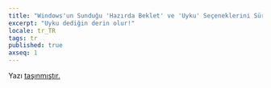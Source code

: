 ```yaml
---
title: "Windows'un Sunduğu 'Hazırda Beklet' ve 'Uyku' Seçeneklerini Sürekli Ters Algılamam"
excerpt: "Uyku dediğin derin olur!"
locale: tr_TR
tags: tr
published: true
axseq: 1
---
```


<!-- markdownlint-capture -->
<!-- markdownlint-disable -->
<script type="text/javascript">
    window.location.href = "https://ayazar.dev/blog/14/windows-hazirda-beklet-uyku.html";
</script>
<!-- markdownlint-restore -->

Yazı [taşınmıştır.](https://ayazar.dev/blog/14/windows-hazirda-beklet-uyku.html)

